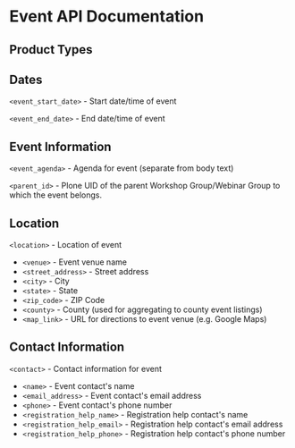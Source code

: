 Event API Documentation
=========================

Product Types
-------------

Dates
-----

`<event_start_date>` - Start date/time of event

`<event_end_date>` - End date/time of event

Event Information
-----------------

`<event_agenda>` - Agenda for event (separate from body text)

`<parent_id>` - Plone UID of the parent Workshop Group/Webinar Group to which the event belongs.

Location
--------

`<location>` - Location of event

 * `<venue>` - Event venue name
 * `<street_address>` - Street address
 * `<city>` - City
 * `<state>` - State
 * `<zip_code>` - ZIP Code
 * `<county>` - County (used for aggregating to county event listings)
 * `<map_link>` - URL for directions to event venue (e.g. Google Maps)
  
Contact Information
-------------------

`<contact>` - Contact information for event

 * `<name>` - Event contact's name
 * `<email_address>` - Event contact's email address
 * `<phone>` - Event contact's phone number 
 * `<registration_help_name>` - Registration help contact's name
 * `<registration_help_email>` - Registration help contact's email address
 * `<registration_help_phone>` - Registration help contact's phone number 